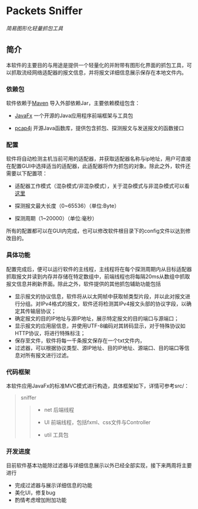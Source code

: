 # Packets Sniffer  

###### 简易图形化轻量抓包工具  

## 简介
本软件的主要目的与用途是提供一个轻量化的并附带有图形化界面的抓包工具，可以抓取流经网络适配器的报文信息，并将报文详细信息展示保存在本地文件内。

### 依赖包

软件依赖于[Maven](https://maven.apache.org/) 导入外部依赖Jar，主要依赖模组包含：  

* [JavaFx](https://openjfx.io/) 一个开源的Java应用程序前端框架与工具包

* [pcap4j](https://github.com/kaitoy/pcap4j) 开源Java函数库，提供包含抓包、探测报文与发送报文的函数接口  

### 配置

软件将自动检测主机当前可用的适配器，并获取适配器名称与ip地址，用户可直接在配置GUI中选择适当的适配器，此适配器将作为抓包的对象。除此之外，软件还需要以下配置项：

* 适配器工作模式（混杂模式/非混杂模式），关于混杂模式与非混杂模式可以看[这里](https://zh.wikipedia.org/zh-hant/%E6%B7%B7%E6%9D%82%E6%A8%A1%E5%BC%8F) 

* 探测报文最大长度（0~65536）（单位:Byte）

* 探测周期（1~20000）（单位:毫秒）

所有的配置都可以在GUI内完成，也可以修改软件根目录下的config文件以达到修改目的。
### 具体功能

配置完成后，便可以运行软件的主线程，主线程将在每个探测周期内从目标适配器抓取报文并读到内存并存储在特定数组中，前端线程也将每隔20ms从数组中抓取报文信息并刷新界面。除此之外，软件提供的其他抓包辅助功能包括

* 显示报文的协议信息，软件将从以太网帧中获取帧类型片段，并以此对报文进行分组。对IPv4格式的报文，软件还将检测其IPv4报文头部的协议字段，以确定其传输层协议；
* 确定报文的目的IP地址与源IP地址，展示特定报文的目的端口与源端口；
* 显示报文的应用层信息，并使用UTF-8编码对其转码显示，对于特殊协议如HTTP协议，将进行特殊标注；
* 保存至文件，软件将每一千条报文保存在一个txt文件内，
* 过滤器，可以根据协议类型、源IP地址、目的IP地址、源端口、目的端口等信息对所有报文进行过滤。
### 代码框架

本软件应用JavaFx的标准MVC模式进行构造，具体框架如下，详情可参考src/：

> sniffer
>
> >+ net 后端线程
> >
> >+ UI 前端线程，包括fxml、css文件与Controller
> >
> >+ util 工具包 

### 开发进度

目前软件基本功能除过滤器与详细信息展示以外已经全部实现，接下来两周将主要进行

+ 完成过滤器与展示详细信息的功能
+ 美化UI，修复bug
+ 酌情考虑增加附加功能

### 


